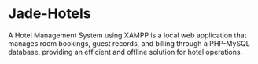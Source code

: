 # Jade-Hotels
A Hotel Management System using XAMPP is a local web application that manages room bookings, guest records, and billing through a PHP-MySQL database, providing an efficient and offline solution for hotel operations.
